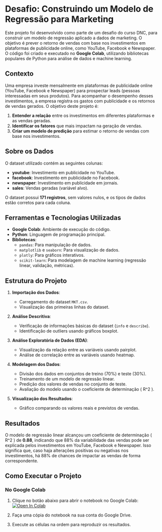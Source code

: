 # Desafio: Construindo um Modelo de Regressão para Marketing

Este projeto foi desenvolvido como parte de um desafio do curso DNC, para construir um modelo de regressão aplicado a dados de marketing. O objetivo é prever o retorno de vendas com base nos investimentos em plataformas de publicidade online, como YouTube, Facebook e Newspaper. O código foi criado e executado no **Google Colab**, utilizando bibliotecas populares de Python para análise de dados e machine learning.

## Contexto

Uma empresa investe mensalmente em plataformas de publicidade online (YouTube, Facebook e Newspaper) para prospectar leads (pessoas interessadas em seus produtos). Para acompanhar o desempenho desses investimentos, a empresa registra os gastos com publicidade e os retornos de vendas gerados. O objetivo deste projeto é:

1. **Entender a relação** entre os investimentos em diferentes plataformas e as vendas geradas.
2. **Identificar os fatores** que mais impactam na geração de vendas.
3. **Criar um modelo de predição** para estimar o retorno de vendas com base nos investimentos.

## Sobre os Dados

O dataset utilizado contém as seguintes colunas:

- **youtube**: Investimento em publicidade no YouTube.
- **facebook**: Investimento em publicidade no Facebook.
- **newspaper**: Investimento em publicidade em jornais.
- **sales**: Vendas geradas (variável alvo).

O dataset possui **171 registros**, sem valores nulos, e os tipos de dados estão corretos para cada coluna.

## Ferramentas e Tecnologias Utilizadas

- **Google Colab**: Ambiente de execução do código.
- **Python**: Linguagem de programação principal.
- **Bibliotecas**:
  - `pandas`: Para manipulação de dados.
  - `matplotlib` e `seaborn`: Para visualização de dados.
  - `plotly`: Para gráficos interativos.
  - `scikit-learn`: Para modelagem de machine learning (regressão linear, validação, métricas).

## Estrutura do Projeto

1. **Importação dos Dados**:
   - Carregamento do dataset `MKT.csv`.
   - Visualização das primeiras linhas do dataset.

2. **Análise Descritiva**:
   - Verificação de informações básicas do dataset (`info` e `describe`).
   - Identificação de outliers usando gráficos boxplot.

3. **Análise Exploratória de Dados (EDA)**:
   - Visualização da relação entre as variáveis usando pairplot.
   - Análise de correlação entre as variáveis usando heatmap.

4. **Modelagem dos Dados**:
   - Divisão dos dados em conjuntos de treino (70%) e teste (30%).
   - Treinamento de um modelo de regressão linear.
   - Predição dos valores de vendas no conjunto de teste.
   - Avaliação do modelo usando o coeficiente de determinação \( R^2 \).

5. **Visualização dos Resultados**:
   - Gráfico comparando os valores reais e previstos de vendas.

## Resultados

O modelo de regressão linear alcançou um coeficiente de determinação \( R^2 \) de **0.88**, indicando que 88% da variabilidade das vendas pode ser explicada pelos investimentos em YouTube, Facebook e Newspaper. Isso significa que, caso haja alterações positivas ou negativas nos investimentos, há 88% de chances de impactar as vendas de forma correspondente.

## Como Executar o Projeto

### No Google Colab

1. Clique no botão abaixo para abrir o notebook no Google Colab:
   [![Open In Colab](https://colab.research.google.com/assets/colab-badge.svg)](https://colab.research.google.com/drive/1BtOX0br3STae3qPS3hWBNyBeXC7kIj2P?usp=sharing)

2. Faça uma cópia do notebook na sua conta do Google Drive.
3. Execute as células na ordem para reproduzir os resultados.
